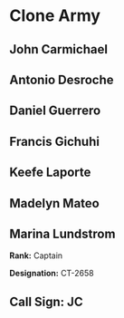 # Clone Army

## John Carmichael
## Antonio Desroche

## Daniel Guerrero
## Francis Gichuhi
## Keefe Laporte
## Madelyn Mateo
## Marina Lundstrom

**Rank:** Captain

**Designation:** CT-2658

**Call Sign:** JC
----
